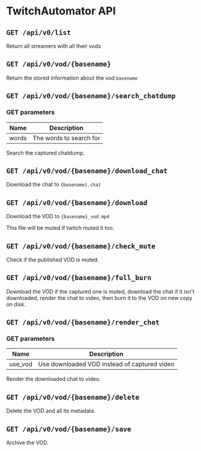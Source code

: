 # TwitchAutomator API

## `GET /api/v0/list`
Return all streamers with all their vods

## `GET /api/v0/vod/{basename}`
Return the stored information about the vod `basename`

## `GET /api/v0/vod/{basename}/search_chatdump`
### GET parameters
|Name |Description            |
|-----|-----------------------|
|words|The words to search for|

Search the captured chatdump.

## `GET /api/v0/vod/{basename}/download_chat`
Download the chat to `{basename}.chat`

## `GET /api/v0/vod/{basename}/download`
Download the VOD to `{basename}_vod.mp4`

This file will be muted if twitch muted it too.

## `GET /api/v0/vod/{basename}/check_mute`
Check if the published VOD is muted.

## `GET /api/v0/vod/{basename}/full_burn`

Download the VOD if the captured one is muted, download the chat if it isn't downloaded, render the chat to video, then burn it to the VOD on new copy on disk.

## `GET /api/v0/vod/{basename}/render_chat`
### GET parameters
|Name   |Description                                 |
|-------|--------------------------------------------|
|use_vod|Use downloaded VOD instead of captured video|

Render the downloaded chat to video.

## `GET /api/v0/vod/{basename}/delete`
Delete the VOD and all its metadata.

## `GET /api/v0/vod/{basename}/save`
Archive the VOD.